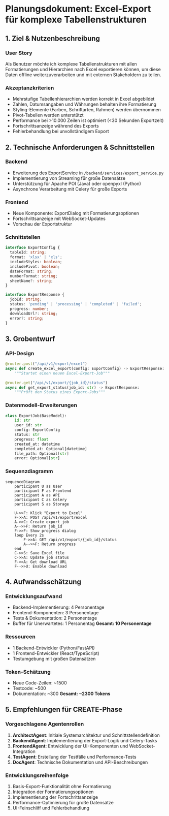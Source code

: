 # Planungsdokument: Excel-Export für komplexe Tabellenstrukturen

## 1. Ziel & Nutzenbeschreibung

### User Story
Als Benutzer möchte ich komplexe Tabellenstrukturen mit allen Formatierungen und Hierarchien nach Excel exportieren können, um diese Daten offline weiterzuverarbeiten und mit externen Stakeholdern zu teilen.

### Akzeptanzkriterien
- Mehrstufige Tabellenhierarchien werden korrekt in Excel abgebildet
- Zahlen, Datumsangaben und Währungen behalten ihre Formatierung
- Styling-Elemente (Farben, Schriftarten, Rahmen) werden übernommen
- Pivot-Tabellen werden unterstützt
- Performance bei >10.000 Zeilen ist optimiert (<30 Sekunden Exportzeit)
- Fortschrittsanzeige während des Exports
- Fehlerbehandlung bei unvollständigem Export

## 2. Technische Anforderungen & Schnittstellen

### Backend
- Erweiterung des ExportService in `/backend/services/export_service.py`
- Implementierung von Streaming für große Datensätze
- Unterstützung für Apache POI (Java) oder openpyxl (Python)
- Asynchrone Verarbeitung mit Celery für große Exports

### Frontend
- Neue Komponente: ExportDialog mit Formatierungsoptionen
- Fortschrittsanzeige mit WebSocket-Updates
- Vorschau der Exportstruktur

### Schnittstellen
```typescript
interface ExportConfig {
  tableId: string;
  format: 'xlsx' | 'xls';
  includeStyles: boolean;
  includePivot: boolean;
  dateFormat: string;
  numberFormat: string;
  sheetName?: string;
}

interface ExportResponse {
  jobId: string;
  status: 'pending' | 'processing' | 'completed' | 'failed';
  progress: number;
  downloadUrl?: string;
  error?: string;
}
```

## 3. Grobentwurf

### API-Design
```python
@router.post("/api/v1/export/excel")
async def create_excel_export(config: ExportConfig) -> ExportResponse:
    """Startet einen neuen Excel-Export-Job"""
    
@router.get("/api/v1/export/{job_id}/status")
async def get_export_status(job_id: str) -> ExportResponse:
    """Prüft den Status eines Export-Jobs"""
```

### Datenmodell-Erweiterungen
```python
class ExportJob(BaseModel):
    id: str
    user_id: str
    config: ExportConfig
    status: str
    progress: float
    created_at: datetime
    completed_at: Optional[datetime]
    file_path: Optional[str]
    error: Optional[str]
```

### Sequenzdiagramm
```mermaid
sequenceDiagram
    participant U as User
    participant F as Frontend
    participant A as API
    participant C as Celery
    participant S as Storage
    
    U->>F: Klick "Export to Excel"
    F->>A: POST /api/v1/export/excel
    A->>C: Create export job
    A-->>F: Return job_id
    F->>F: Show progress dialog
    loop Every 2s
        F->>A: GET /api/v1/export/{job_id}/status
        A-->>F: Return progress
    end
    C->>S: Save Excel file
    C->>A: Update job status
    F->>A: Get download URL
    F-->>U: Enable download
```

## 4. Aufwandsschätzung

### Entwicklungsaufwand
- Backend-Implementierung: 4 Personentage
- Frontend-Komponenten: 3 Personentage
- Tests & Dokumentation: 2 Personentage
- Buffer für Unerwartetes: 1 Personentag
**Gesamt: 10 Personentage**

### Ressourcen
- 1 Backend-Entwickler (Python/FastAPI)
- 1 Frontend-Entwickler (React/TypeScript)
- Testumgebung mit großen Datensätzen

### Token-Schätzung
- Neue Code-Zeilen: ~1500
- Testcode: ~500
- Dokumentation: ~300
**Gesamt: ~2300 Tokens**

## 5. Empfehlungen für CREATE-Phase

### Vorgeschlagene Agentenrollen
1. **ArchitectAgent**: Initiale Systemarchitektur und Schnittstellendefinition
2. **BackendAgent**: Implementierung der Export-Logik und Celery-Tasks
3. **FrontendAgent**: Entwicklung der UI-Komponenten und WebSocket-Integration
4. **TestAgent**: Erstellung der Testfälle und Performance-Tests
5. **DocAgent**: Technische Dokumentation und API-Beschreibungen

### Entwicklungsreihenfolge
1. Basis-Export-Funktionalität ohne Formatierung
2. Integration der Formatierungsoptionen
3. Implementierung der Fortschrittsanzeige
4. Performance-Optimierung für große Datensätze
5. UI-Feinschliff und Fehlerbehandlung 